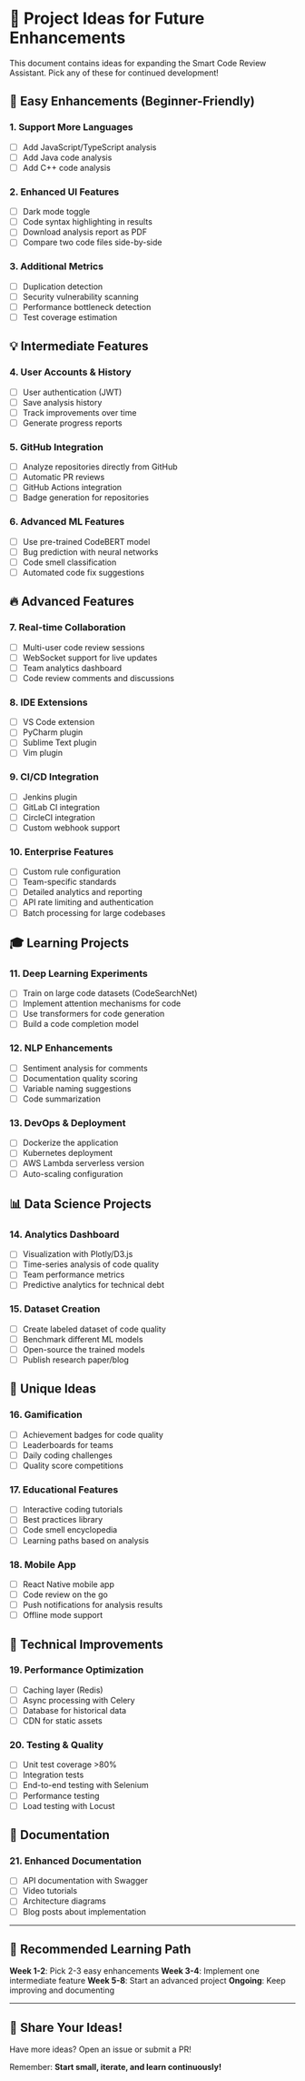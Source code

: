 # 🎯 Project Ideas for Future Enhancements

This document contains ideas for expanding the Smart Code Review Assistant. Pick any of these for continued development!

## 🚀 Easy Enhancements (Beginner-Friendly)

### 1. Support More Languages
- [ ] Add JavaScript/TypeScript analysis
- [ ] Add Java code analysis
- [ ] Add C++ code analysis

### 2. Enhanced UI Features
- [ ] Dark mode toggle
- [ ] Code syntax highlighting in results
- [ ] Download analysis report as PDF
- [ ] Compare two code files side-by-side

### 3. Additional Metrics
- [ ] Duplication detection
- [ ] Security vulnerability scanning
- [ ] Performance bottleneck detection
- [ ] Test coverage estimation

## 💡 Intermediate Features

### 4. User Accounts & History
- [ ] User authentication (JWT)
- [ ] Save analysis history
- [ ] Track improvements over time
- [ ] Generate progress reports

### 5. GitHub Integration
- [ ] Analyze repositories directly from GitHub
- [ ] Automatic PR reviews
- [ ] GitHub Actions integration
- [ ] Badge generation for repositories

### 6. Advanced ML Features
- [ ] Use pre-trained CodeBERT model
- [ ] Bug prediction with neural networks
- [ ] Code smell classification
- [ ] Automated code fix suggestions

## 🔥 Advanced Features

### 7. Real-time Collaboration
- [ ] Multi-user code review sessions
- [ ] WebSocket support for live updates
- [ ] Team analytics dashboard
- [ ] Code review comments and discussions

### 8. IDE Extensions
- [ ] VS Code extension
- [ ] PyCharm plugin
- [ ] Sublime Text plugin
- [ ] Vim plugin

### 9. CI/CD Integration
- [ ] Jenkins plugin
- [ ] GitLab CI integration
- [ ] CircleCI integration
- [ ] Custom webhook support

### 10. Enterprise Features
- [ ] Custom rule configuration
- [ ] Team-specific standards
- [ ] Detailed analytics and reporting
- [ ] API rate limiting and authentication
- [ ] Batch processing for large codebases

## 🎓 Learning Projects

### 11. Deep Learning Experiments
- [ ] Train on large code datasets (CodeSearchNet)
- [ ] Implement attention mechanisms for code
- [ ] Use transformers for code generation
- [ ] Build a code completion model

### 12. NLP Enhancements
- [ ] Sentiment analysis for comments
- [ ] Documentation quality scoring
- [ ] Variable naming suggestions
- [ ] Code summarization

### 13. DevOps & Deployment
- [ ] Dockerize the application
- [ ] Kubernetes deployment
- [ ] AWS Lambda serverless version
- [ ] Auto-scaling configuration

## 📊 Data Science Projects

### 14. Analytics Dashboard
- [ ] Visualization with Plotly/D3.js
- [ ] Time-series analysis of code quality
- [ ] Team performance metrics
- [ ] Predictive analytics for technical debt

### 15. Dataset Creation
- [ ] Create labeled dataset of code quality
- [ ] Benchmark different ML models
- [ ] Open-source the trained models
- [ ] Publish research paper/blog

## 🌟 Unique Ideas

### 16. Gamification
- [ ] Achievement badges for code quality
- [ ] Leaderboards for teams
- [ ] Daily coding challenges
- [ ] Quality score competitions

### 17. Educational Features
- [ ] Interactive coding tutorials
- [ ] Best practices library
- [ ] Code smell encyclopedia
- [ ] Learning paths based on analysis

### 18. Mobile App
- [ ] React Native mobile app
- [ ] Code review on the go
- [ ] Push notifications for analysis results
- [ ] Offline mode support

## 🔧 Technical Improvements

### 19. Performance Optimization
- [ ] Caching layer (Redis)
- [ ] Async processing with Celery
- [ ] Database for historical data
- [ ] CDN for static assets

### 20. Testing & Quality
- [ ] Unit test coverage >80%
- [ ] Integration tests
- [ ] End-to-end testing with Selenium
- [ ] Performance testing
- [ ] Load testing with Locust

## 📝 Documentation

### 21. Enhanced Documentation
- [ ] API documentation with Swagger
- [ ] Video tutorials
- [ ] Architecture diagrams
- [ ] Blog posts about implementation

---

## 🎯 Recommended Learning Path

**Week 1-2**: Pick 2-3 easy enhancements
**Week 3-4**: Implement one intermediate feature
**Week 5-8**: Start an advanced project
**Ongoing**: Keep improving and documenting

---

## 💬 Share Your Ideas!

Have more ideas? Open an issue or submit a PR!

Remember: **Start small, iterate, and learn continuously!**
